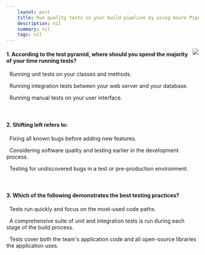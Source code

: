 ```yaml
---
    layout: post
    title: Run quality tests in your build pipeline by using Azure Pipelines - What is automated testing?
    description: nil
    summary: nil
    tags: nil
---
```



 <a target="_blank" href="https://docs.microsoft.com/en-us/learn/modules/run-quality-tests-build-pipeline/2-what-is-automated-testing/"><i class="fas fa-external-link-alt"></i> </a>
 <img align="right" src="https://docs.microsoft.com/en-us/learn/achievements/azure-devops/run-quality-tests-when-your-application-builds.svg">
####  1. According to the test pyramid, where should you spend the majority of your time running tests?


<i class='fas fa-check-square' style='color: Dodgerblue;'></i> &nbsp;&nbsp;Running unit tests on your classes and methods.

<i class='far fa-square'></i> &nbsp;&nbsp;Running integration tests between your web server and your database.

<i class='far fa-square'></i> &nbsp;&nbsp;Running manual tests on your user interface.
<br />
<br />
<br />

####  2. Shifting left refers to:


<i class='far fa-square'></i> &nbsp;&nbsp;Fixing all known bugs before adding new features.

<i class='fas fa-check-square' style='color: Dodgerblue;'></i> &nbsp;&nbsp;Considering software quality and testing earlier in the development process.

<i class='far fa-square'></i> &nbsp;&nbsp;Testing for undiscovered bugs in a test or pre-production environment.
<br />
<br />
<br />

####  3. Which of the following demonstrates the best testing practices?


<i class='fas fa-check-square' style='color: Dodgerblue;'></i> &nbsp;&nbsp;Tests run quickly and focus on the most-used code paths.

<i class='far fa-square'></i> &nbsp;&nbsp;A comprehensive suite of unit and integration tests is run during each stage of the build process.

<i class='far fa-square'></i> &nbsp;&nbsp;Tests cover both the team's application code and all open-source libraries the application uses.
<br />
<br />
<br />
